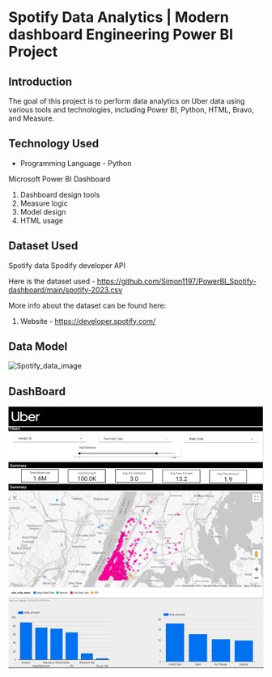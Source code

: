 # Spotify Data Analytics | Modern dashboard Engineering Power BI Project

## Introduction

The goal of this project is to perform data analytics on Uber data using various tools and technologies, including Power BI, Python, HTML, Bravo, and Measure.

## Technology Used
- Programming Language - Python

Microsoft Power BI Dashboard
1. Dashboard design tools
2. Measure logic
3. Model design
4. HTML usage


## Dataset Used
Spotify data
Spodify developer API

Here is the dataset used - https://github.com/Simon1197/PowerBI_Spotify-dashboard/main/spotify-2023.csv

More info about the dataset can be found here:
1. Website - https://developer.spotify.com/

## Data Model
![Spotify_data_image](https://github.com/Simon1197/PowerBI_Spotify-dashboard/main/spotify_datamodel.png)


## DashBoard
![GCP Uber Image](https://github.com/Simon1197/Uber_GCP_Project/blob/main/mage-files/gcp_uber.png)
